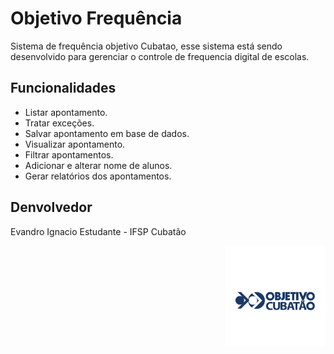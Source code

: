 
# Objetivo Frequência
Sistema de frequência objetivo Cubatao,
esse sistema está sendo desenvolvido para gerenciar o controle de frequencia digital de escolas.

## Funcionalidades
  *  Listar apontamento.
  *  Tratar exceções.
  * Salvar apontamento em base de dados.
  * Visualizar apontamento.
  * Filtrar apontamentos.
  * Adicionar e alterar nome de alunos.
  * Gerar relatórios dos apontamentos.
  
  
  
  
## Denvolvedor
  Evandro Ignacio
  Estudante - IFSP Cubatão 
  
  <img
  src="/logo.jpg"
  width="160"
  align="right"
/>

